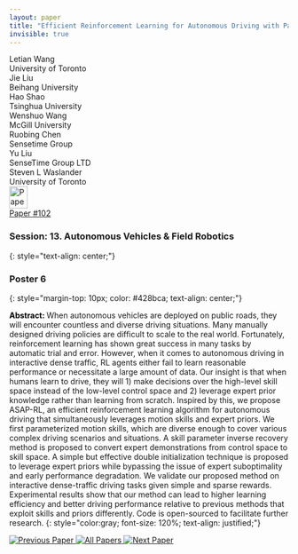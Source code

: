```yaml
---
layout: paper
title: "Efficient Reinforcement Learning for Autonomous Driving with Parameterized Skills and Priors"
invisible: true
---
```

<div class="paper-authors">
<div class="paper-author-box">
    <div class="paper-author-name">Letian Wang</div>
    <div class="paper-author-uni">University of Toronto</div>
</div>
<div class="paper-author-box">
    <div class="paper-author-name">Jie Liu</div>
    <div class="paper-author-uni">Beihang University</div>
</div>
<div class="paper-author-box">
    <div class="paper-author-name">Hao Shao</div>
    <div class="paper-author-uni">Tsinghua University</div>
</div>
<div class="paper-author-box">
    <div class="paper-author-name">Wenshuo Wang</div>
    <div class="paper-author-uni">McGill University</div>
</div>
<div class="paper-author-box">
    <div class="paper-author-name">Ruobing Chen</div>
    <div class="paper-author-uni">Sensetime Group</div>
</div>
<div class="paper-author-box">
    <div class="paper-author-name">Yu Liu</div>
    <div class="paper-author-uni">SenseTime Group LTD</div>
</div>
<div class="paper-author-box">
    <div class="paper-author-name">Steven L Waslander</div>
    <div class="paper-author-uni">University of Toronto</div>
</div>

</div><div class="paper-pdf">
<div> <a href="http://www.roboticsproceedings.org/rss19/p102.pdf"><img src="{{ site.baseurl }}/images/paper_link.png" alt="Paper Website" width = "33"  height = "40"/></a> </div>
<div> <a href="http://www.roboticsproceedings.org/rss19/p102.pdf">Paper&nbsp;#102</a> </div>
</div>

### Session: 13. Autonomous Vehicles & Field Robotics
{: style="text-align: center;"}

### Poster 6
{: style="margin-top: 10px; color: #428bca; text-align: center;"}

<b style="color: black;">Abstract: </b>When autonomous vehicles are deployed on public roads, they will encounter countless and diverse driving situations. Many manually designed driving policies are difficult to scale to the real world. Fortunately, reinforcement learning has shown great success in many tasks by automatic trial and error. However, when it comes to autonomous driving in interactive dense traffic, RL agents either fail to learn reasonable performance or necessitate a large amount of data. Our insight is that when humans learn to drive, they will 1) make decisions over the high-level skill space instead of the low-level control space and 2) leverage expert prior knowledge rather than learning from scratch. Inspired by this, we propose ASAP-RL, an efficient reinforcement learning algorithm for autonomous driving that simultaneously leverages motion skills and expert priors. We first parameterized motion skills, which are diverse enough to cover various complex driving scenarios and situations. A skill parameter inverse recovery method is proposed to convert expert demonstrations from control space to skill space. A simple but effective double initialization technique is proposed to leverage expert priors while bypassing the issue of expert suboptimality and early performance degradation. We validate our proposed method on interactive dense-traffic driving tasks given simple and sparse rewards. Experimental results show that our method can lead to higher learning efficiency and better driving performance relative to previous methods that exploit skills and priors differently. Code is open-sourced to facilitate further research.
{: style="color:gray; font-size: 120%; text-align: justified;"}


<div class="paper-menu">
<a href="{{ site.baseurl }}/program/papers/101/"> <img src="{{ site.baseurl }}/images/previous_paper_icon.png" alt="Previous Paper" title="Previous Paper"/> </a>
<a href="{{ site.baseurl }}/program/papers"><img src="{{ site.baseurl }}/images/overview_icon.png" alt="All Papers" title="All Papers"/> </a>
<a href="{{ site.baseurl }}/program/papers/103/"> <img src="{{ site.baseurl }}/images/next_paper_icon.png" alt="Next Paper" title="Next Paper"/> </a>

</div>
